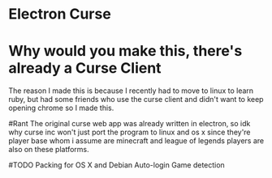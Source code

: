 # Electron Curse

# Why would you make this, there's already a Curse Client
The reason I made this is because I recently had to move to linux to learn ruby, but had some friends who use the curse client and didn't want to keep opening chrome so I made this.

#Rant
The original curse web app was already written in electron, so idk why curse inc won't just port the program to linux and os x since they're player base whom i assume are minecraft and league of legends players are also on these platforms. 

#TODO
Packing for OS X and Debian
Auto-login
Game detection

